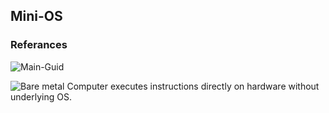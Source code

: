 ## Mini-OS

### Referances

![Main-Guid](https://os.phil-opp.com/)

![Bare metal](https://en.wikipedia.org/wiki/Bare_machine)
Computer executes instructions directly on hardware without underlying OS.
